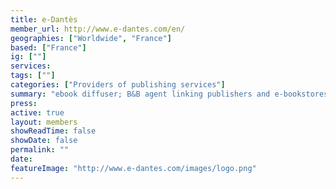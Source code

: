```yaml
---
title: e-Dantès
member_url: http://www.e-dantes.com/en/
geographies: ["Worldwide", "France"]
based: ["France"]
ig: [""] 
services: 
tags: [""]
categories: ["Providers of publishing services"]
summary: "ebook diffuser; B&B agent linking publishers and e-bookstores."
press:
active: true
layout: members
showReadTime: false
showDate: false
permalink: ""
date: 
featureImage: "http://www.e-dantes.com/images/logo.png"
---
```

